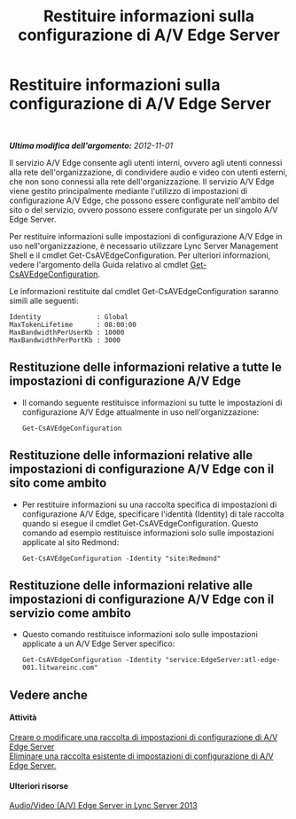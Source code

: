 ﻿---
title: Restituire informazioni sulla configurazione di A/V Edge Server
TOCTitle: Restituire informazioni sulla configurazione di A/V Edge Server
ms:assetid: b041f5a4-2387-4075-846c-ec4f99640903
ms:mtpsurl: https://technet.microsoft.com/it-it/library/JJ721850(v=OCS.15)
ms:contentKeyID: 49887708
ms.date: 08/24/2015
mtps_version: v=OCS.15
ms.translationtype: HT
---

# Restituire informazioni sulla configurazione di A/V Edge Server

 

_**Ultima modifica dell'argomento:** 2012-11-01_

Il servizio A/V Edge consente agli utenti interni, ovvero agli utenti connessi alla rete dell'organizzazione, di condividere audio e video con utenti esterni, che non sono connessi alla rete dell'organizzazione. Il servizio A/V Edge viene gestito principalmente mediante l'utilizzo di impostazioni di configurazione A/V Edge, che possono essere configurate nell'ambito del sito o del servizio, ovvero possono essere configurate per un singolo A/V Edge Server.

Per restituire informazioni sulle impostazioni di configurazione A/V Edge in uso nell'organizzazione, è necessario utilizzare Lync Server Management Shell e il cmdlet Get-CsAVEdgeConfiguration. Per ulteriori informazioni, vedere l'argomento della Guida relativo al cmdlet [Get-CsAVEdgeConfiguration](get-csavedgeconfiguration.md).

Le informazioni restituite dal cmdlet Get-CsAVEdgeConfiguration saranno simili alle seguenti:

    Identity              : Global
    MaxTokenLifetime      : 08:00:00
    MaxBandwidthPerUserKb : 10000
    MaxBandwidthPerPortKb : 3000

## Restituzione delle informazioni relative a tutte le impostazioni di configurazione A/V Edge

  - Il comando seguente restituisce informazioni su tutte le impostazioni di configurazione A/V Edge attualmente in uso nell'organizzazione:
    
        Get-CsAVEdgeConfiguration

## Restituzione delle informazioni relative alle impostazioni di configurazione A/V Edge con il sito come ambito

  - Per restituire informazioni su una raccolta specifica di impostazioni di configurazione A/V Edge, specificare l'identità (Identity) di tale raccolta quando si esegue il cmdlet Get-CsAVEdgeConfiguration. Questo comando ad esempio restituisce informazioni solo sulle impostazioni applicate al sito Redmond:
    
        Get-CsAVEdgeConfiguration -Identity "site:Redmond"

## Restituzione delle informazioni relative alle impostazioni di configurazione A/V Edge con il servizio come ambito

  - Questo comando restituisce informazioni solo sulle impostazioni applicate a un A/V Edge Server specifico:
    
        Get-CsAVEdgeConfiguration -Identity "service:EdgeServer:atl-edge-001.litwareinc.com"

## Vedere anche

#### Attività

[Creare o modificare una raccolta di impostazioni di configurazione di A/V Edge Server](lync-server-2013-create-or-modify-a-collection-of-a-v-edge-server-configuration-settings.md)  
[Eliminare una raccolta esistente di impostazioni di configurazione di A/V Edge Server.](lync-server-2013-delete-an-existing-collection-of-a-v-edge-server-configuration-settings.md)  

#### Ulteriori risorse

[Audio/Video (A/V) Edge Server in Lync Server 2013](lync-server-2013-audio-video-a-v-edge-servers.md)

